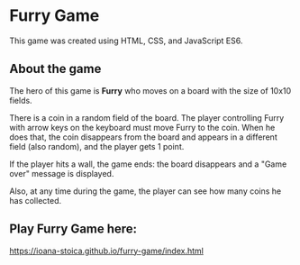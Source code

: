 # Furry Game
This game was created using HTML, CSS, and JavaScript ES6.

## About the game 

The hero of this game is **Furry** who moves on a board with the size of 10x10 fields.

There is a coin in a random field of the board. The player controlling Furry with arrow keys on the keyboard must move Furry to the coin. When he does that, the coin disappears from the board and appears in a different field (also random), and the player gets 1 point.

If the player hits a wall, the game ends: the board disappears and a "Game over" message is displayed.

Also, at any time during the game, the player can see how many coins he has collected.

## Play Furry Game here:

https://ioana-stoica.github.io/furry-game/index.html




